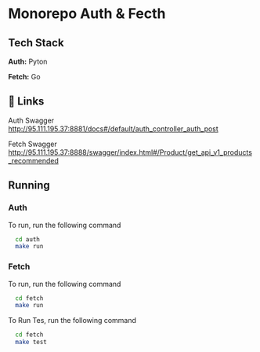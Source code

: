 
# Monorepo Auth & Fecth

## Tech Stack

**Auth:** Pyton

**Fetch:** Go

## 🔗 Links
Auth Swagger
http://95.111.195.37:8881/docs#/default/auth_controller_auth_post

Fetch Swagger
http://95.111.195.37:8888/swagger/index.html#/Product/get_api_v1_products_recommended


## Running
### Auth
To run, run the following command

```bash
  cd auth
  make run
```

### Fetch
To run,  run the following command
```bash
  cd fetch
  make run
```
To Run Tes,  run the following command
```bash
  cd fetch
  make test
```
